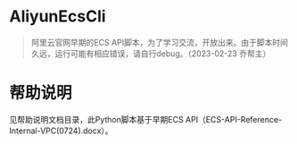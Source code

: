 # AliyunEcsCli
> 阿里云官网早期的ECS API脚本，为了学习交流，开放出来。由于脚本时间久远，运行可能有相应错误，请自行debug。（2023-02-23 乔帮主）

# 帮助说明
见帮助说明文档目录，此Python脚本基于早期ECS API（ECS-API-Reference-Internal-VPC(0724).docx）。
